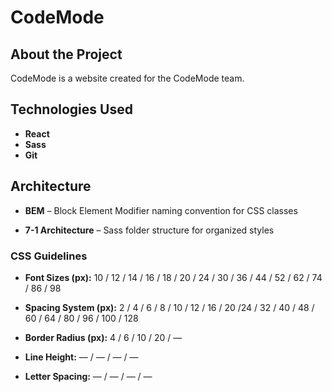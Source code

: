 # CodeMode

## About the Project

CodeMode is a website created for the CodeMode team.

## Technologies Used

- **React**
- **Sass**
- **Git**

## Architecture

- **BEM** – Block Element Modifier naming convention for CSS classes

- **7-1 Architecture** – Sass folder structure for organized styles

### CSS Guidelines

- **Font Sizes (px):** 10 / 12 / 14 / 16 / 18 / 20 / 24 / 30 / 36 / 44 / 52 / 62 / 74 / 86 / 98

- **Spacing System (px):** 2 / 4 / 6 / 8 / 10 / 12 / 16 / 20 /24 / 32 / 40 / 48 / 60 / 64 / 80 / 96 / 100 / 128

- **Border Radius (px):** 4 / 6 / 10 / 20 / —

- **Line Height:** — / — / — / —

- **Letter Spacing:** — / — / — / —
